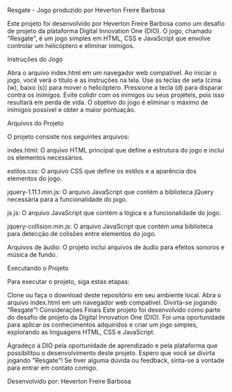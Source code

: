 Resgate - Jogo produzido por Heverton Freire Barbosa

Este projeto foi desenvolvido por Heverton Freire Barbosa como um desafio de projeto da plataforma Digital Innovation One (DIO). O jogo, chamado "Resgate", é um jogo simples em HTML, CSS e JavaScript que envolve controlar um helicóptero e eliminar inimigos.

Instruções do Jogo

Abra o arquivo index.html em um navegador web compatível.
Ao iniciar o jogo, você verá o título e as instruções na tela.
Use as teclas de seta (cima (w), baixo (s)) para mover o helicóptero.
Pressione a tecla (d) para disparar contra os inimigos.
Evite colidir com os inimigos ou seus projéteis, pois isso resultará em perda de vida.
O objetivo do jogo é eliminar o máximo de inimigos possível e obter a maior pontuação.

Arquivos do Projeto

O projeto consiste nos seguintes arquivos:

index.html: O arquivo HTML principal que define a estrutura do jogo e inclui os elementos necessários.

estilos.css: O arquivo CSS que define os estilos e a aparência dos elementos do jogo.

jquery-1.11.1.min.js: O arquivo JavaScript que contém a biblioteca jQuery necessária para a funcionalidade do jogo.

js.js: O arquivo JavaScript que contém a lógica e a funcionalidade do jogo.

jquery-collision.min.js: O arquivo JavaScript que contém uma biblioteca para detecção de colisões entre elementos do jogo.

Arquivos de áudio: O projeto inclui arquivos de áudio para efeitos sonoros e música de fundo.

Executando o Projeto

Para executar o projeto, siga estas etapas:

Clone ou faça o download deste repositório em seu ambiente local.
Abra o arquivo index.html em um navegador web compatível.
Divirta-se jogando "Resgate"!
Considerações Finais
Este projeto foi desenvolvido como parte do desafio de projeto da Digital Innovation One (DIO). Foi uma oportunidade para aplicar os conhecimentos adquiridos e criar um jogo simples, explorando as linguagens HTML, CSS e JavaScript.

Agradeço à DIO pela oportunidade de aprendizado e pela plataforma que possibilitou o desenvolvimento deste projeto. Espero que você se divirta jogando "Resgate"! Se tiver alguma dúvida ou feedback, sinta-se à vontade para entrar em contato comigo.

Desenvolvido por:
Heverton Freire Barbosa
